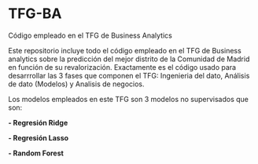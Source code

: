 # TFG-BA
Código empleado en el TFG de Business Analytics

Este repositorio incluye todo el código empleado en el TFG de Business analytics sobre la predicción del mejor distrito de la Comunidad de Madrid en función de su revalorización. Exactamente es el código usado para desarrrollar las 3 fases que componen el TFG: Ingenieria del dato, Análisis de dato (Modelos) y Analisis de negocios.

Los modelos empleados en este TFG son 3 modelos no supervisados que son:

   **- Regresión Ridge**

   **- Regresión Lasso**
  
   **- Random Forest**
